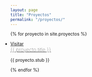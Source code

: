 ```yaml
---
layout: page
title: "Proyectos"
permalink: "/proyectos/"
---
```

{% for proyecto in site.proyectos %}
<ul class="post-list" style="padding:0;">
    <li>
  	  <span class="post-meta"><a href="{{ proyecto.url }}" class="button">Visitar</a></span>
	  <h3 style="margin:0;font-weight:100 !important;">
	   <a href="{{ proyecto.url }}" class="post-link">{{ proyecto.title }}</a>
	  </h3>
	  <p>{{ proyecto.stub }}</p>
  </li>
</ul>
{% endfor %}